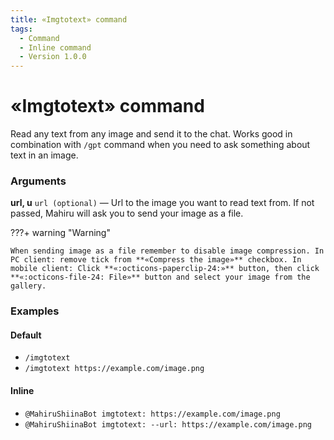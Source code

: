 ```yaml
---
title: «Imgtotext» command
tags:
  - Command
  - Inline command
  - Version 1.0.0
---
```


# «Imgtotext» command

Read any text from any image and send it to the chat. Works good in combination with `/gpt` command when you need to ask something about text in an image.

### Arguments

**url, u** `url (optional)` — Url to the image you want to read text from. If not passed, Mahiru will ask you to send your image as a file.

???+ warning "Warning"

    When sending image as a file remember to disable image compression. In PC client: remove tick from **«Compress the image»** checkbox. In mobile client: Click **«:octicons-paperclip-24:»** button, then click **«:octicons-file-24: File»** button and select your image from the gallery.

### Examples

#### Default
+ `/imgtotext`
+ `/imgtotext https://example.com/image.png`

#### Inline
+ `@MahiruShiinaBot imgtotext: https://example.com/image.png`
+ `@MahiruShiinaBot imgtotext: --url: https://example.com/image.png`